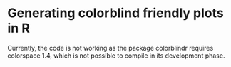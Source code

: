 # Generating colorblind friendly plots in R
Currently, the code is not working as the package colorblindr requires colorspace 1.4, which is not possible to compile in its development phase. 
